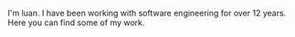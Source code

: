I'm luan. I have been working with software engineering for over 12 years.
Here you can find some of my work.

